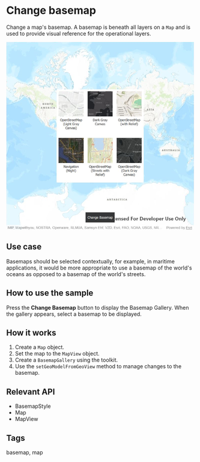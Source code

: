 # Change basemap

Change a map's basemap. A basemap is beneath all layers on a `Map` and is used to provide visual reference for the operational layers.

![](screenshot.png)

## Use case

Basemaps should be selected contextually, for example, in maritime applications, it would be more appropriate to use a basemap of the world's oceans as opposed to a basemap of the world's streets.

## How to use the sample

Press the **Change Basemap** button to display the Basemap Gallery. When the gallery appears, select a basemap to be displayed.

## How it works

1. Create a `Map` object.
2. Set the map to the `MapView` object.
3. Create a `BasemapGallery` using the toolkit.
4. Use the `setGeoModelFromGeoView` method to manage changes to the basemap.

## Relevant API

* BasemapStyle
* Map
* MapView

## Tags

basemap, map

